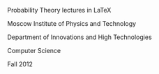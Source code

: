 
Probability Theory lectures in LaTeX

Moscow Institute of Physics and Technology

Department of Innovations and High Technologies

Computer Science

Fall 2012

